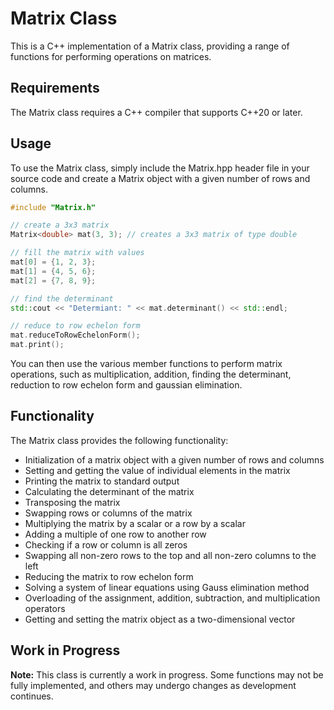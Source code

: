 # Matrix Class

This is a C++ implementation of a Matrix class, providing a range of functions for performing operations on matrices.


## Requirements

The Matrix class requires a C++ compiler that supports C++20 or later.

## Usage

To use the Matrix class, simply include the Matrix.hpp header file in your source code and create a Matrix object with a given number of rows and columns.

```cpp
#include "Matrix.h"

// create a 3x3 matrix
Matrix<double> mat(3, 3); // creates a 3x3 matrix of type double

// fill the matrix with values
mat[0] = {1, 2, 3};
mat[1] = {4, 5, 6};
mat[2] = {7, 8, 9};

// find the determinant
std::cout << "Determiant: " << mat.determinant() << std::endl; 

// reduce to row echelon form
mat.reduceToRowEchelonForm();
mat.print();
```

You can then use the various member functions to perform matrix operations, such as multiplication, addition, finding the determinant, reduction to row echelon form and gaussian elimination.



## Functionality

The Matrix class provides the following functionality:

 - Initialization of a matrix object with a given number of rows and columns
 - Setting and getting the value of individual elements in the matrix
 - Printing the matrix to standard output
 - Calculating the determinant of the matrix
 - Transposing the matrix
 - Swapping rows or columns of the matrix
 - Multiplying the matrix by a scalar or a row by a scalar
 - Adding a multiple of one row to another row
 - Checking if a row or column is all zeros
 - Swapping all non-zero rows to the top and all non-zero columns to the left
 - Reducing the matrix to row echelon form
 - Solving a system of linear equations using Gauss elimination method
 - Overloading of the assignment, addition, subtraction, and multiplication operators
 - Getting and setting the matrix object as a two-dimensional vector


## Work in Progress

**Note:** This class is currently a work in progress. Some functions may not be fully implemented, and others may undergo changes as development continues.

